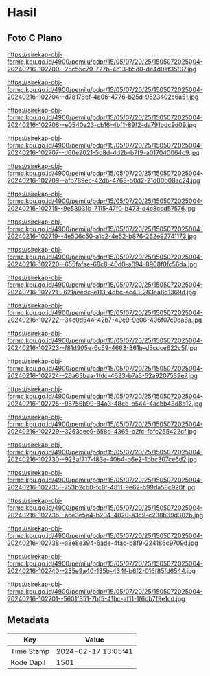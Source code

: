 # Hasil

## Foto C Plano

https://sirekap-obj-formc.kpu.go.id/4900/pemilu/pdpr/15/05/07/20/25/1505072025004-20240216-102700--25c55c79-727b-4c13-b5d0-de4d0af35f07.jpg

https://sirekap-obj-formc.kpu.go.id/4900/pemilu/pdpr/15/05/07/20/25/1505072025004-20240216-102704--d78178ef-4a06-4776-b25d-9523402c6a51.jpg

https://sirekap-obj-formc.kpu.go.id/4900/pemilu/pdpr/15/05/07/20/25/1505072025004-20240216-102706--e0540e23-cb16-4bf1-89f2-da791bdc9d09.jpg

https://sirekap-obj-formc.kpu.go.id/4900/pemilu/pdpr/15/05/07/20/25/1505072025004-20240216-102707--d60e2021-5d8d-4d2b-b7f9-a017040064c9.jpg

https://sirekap-obj-formc.kpu.go.id/4900/pemilu/pdpr/15/05/07/20/25/1505072025004-20240216-102709--afb789ec-42db-4768-b0d2-21d00b08ac24.jpg

https://sirekap-obj-formc.kpu.go.id/4900/pemilu/pdpr/15/05/07/20/25/1505072025004-20240216-102715--9e53031b-7115-47f0-b473-d4c8ccd57576.jpg

https://sirekap-obj-formc.kpu.go.id/4900/pemilu/pdpr/15/05/07/20/25/1505072025004-20240216-102719--4e506c50-a1d2-4e52-b876-262e92741173.jpg

https://sirekap-obj-formc.kpu.go.id/4900/pemilu/pdpr/15/05/07/20/25/1505072025004-20240216-102720--655fafae-68c8-40d0-a094-8908f0fc56da.jpg

https://sirekap-obj-formc.kpu.go.id/4900/pemilu/pdpr/15/05/07/20/25/1505072025004-20240216-102721--621aeedc-e113-4dbc-ac43-283ea8d1369d.jpg

https://sirekap-obj-formc.kpu.go.id/4900/pemilu/pdpr/15/05/07/20/25/1505072025004-20240216-102722--34c0d544-42b7-49e9-9e06-406f07c0da6a.jpg

https://sirekap-obj-formc.kpu.go.id/4900/pemilu/pdpr/15/05/07/20/25/1505072025004-20240216-102723--f81d905e-6c59-4663-861b-d5cdce622c5f.jpg

https://sirekap-obj-formc.kpu.go.id/4900/pemilu/pdpr/15/05/07/20/25/1505072025004-20240216-102724--26a63baa-1fdc-4633-b7a6-52a9207539e7.jpg

https://sirekap-obj-formc.kpu.go.id/4900/pemilu/pdpr/15/05/07/20/25/1505072025004-20240216-102725--98756b99-84a3-48cb-b544-4acbb43d8b12.jpg

https://sirekap-obj-formc.kpu.go.id/4900/pemilu/pdpr/15/05/07/20/25/1505072025004-20240216-102729--3263aee9-658d-4366-b2fc-fbfc265422cf.jpg

https://sirekap-obj-formc.kpu.go.id/4900/pemilu/pdpr/15/05/07/20/25/1505072025004-20240216-102730--923af717-f83e-40b4-b6e2-1bbc307ce6d2.jpg

https://sirekap-obj-formc.kpu.go.id/4900/pemilu/pdpr/15/05/07/20/25/1505072025004-20240216-102735--753b2cb0-fc8f-4811-9e62-b99da58c920f.jpg

https://sirekap-obj-formc.kpu.go.id/4900/pemilu/pdpr/15/05/07/20/25/1505072025004-20240216-102736--ace3e5e4-b204-4820-a3c9-c238b39d302b.jpg

https://sirekap-obj-formc.kpu.go.id/4900/pemilu/pdpr/15/05/07/20/25/1505072025004-20240216-102738--a8e8e394-6ade-4fac-b8f9-224186c9709d.jpg

https://sirekap-obj-formc.kpu.go.id/4900/pemilu/pdpr/15/05/07/20/25/1505072025004-20240216-102740--235e9a40-135b-434f-b6f2-016f85fd6544.jpg

https://sirekap-obj-formc.kpu.go.id/4900/pemilu/pdpr/15/05/07/20/25/1505072025004-20240216-102701--5601f351-7bf5-41bc-af11-1f6db7f9e1cd.jpg


## Metadata

| Key        | Value               |
| ---------- | ------------------- |
| Time Stamp | 2024-02-17 13:05:41 |
| Kode Dapil | 1501                |



